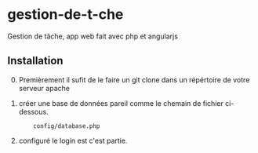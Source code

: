 # gestion-de-t-che
Gestion de tâche, app web fait avec php et angularjs


Installation
------------

0. Premièrement il sufit de le faire un git clone dans un répértoire de votre serveur apache

1. créer une base de données pareil comme le chemain de fichier ci-dessous.

	```Repertoir
	    config/database.php
	```
2. configuré le login est c'est partie.